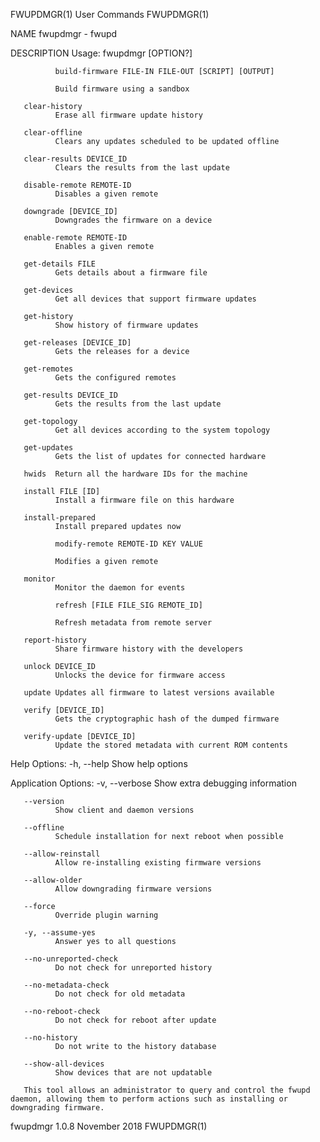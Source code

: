 FWUPDMGR(1)                                                                                     User Commands                                                                                     FWUPDMGR(1)



NAME
       fwupdmgr - fwupd

DESCRIPTION
   Usage:
              fwupdmgr [OPTION?]

              build-firmware FILE-IN FILE-OUT [SCRIPT] [OUTPUT]

              Build firmware using a sandbox

       clear-history
              Erase all firmware update history

       clear-offline
              Clears any updates scheduled to be updated offline

       clear-results DEVICE_ID
              Clears the results from the last update

       disable-remote REMOTE-ID
              Disables a given remote

       downgrade [DEVICE_ID]
              Downgrades the firmware on a device

       enable-remote REMOTE-ID
              Enables a given remote

       get-details FILE
              Gets details about a firmware file

       get-devices
              Get all devices that support firmware updates

       get-history
              Show history of firmware updates

       get-releases [DEVICE_ID]
              Gets the releases for a device

       get-remotes
              Gets the configured remotes

       get-results DEVICE_ID
              Gets the results from the last update

       get-topology
              Get all devices according to the system topology

       get-updates
              Gets the list of updates for connected hardware

       hwids  Return all the hardware IDs for the machine

       install FILE [ID]
              Install a firmware file on this hardware

       install-prepared
              Install prepared updates now

              modify-remote REMOTE-ID KEY VALUE

              Modifies a given remote

       monitor
              Monitor the daemon for events

              refresh [FILE FILE_SIG REMOTE_ID]

              Refresh metadata from remote server

       report-history
              Share firmware history with the developers

       unlock DEVICE_ID
              Unlocks the device for firmware access

       update Updates all firmware to latest versions available

       verify [DEVICE_ID]
              Gets the cryptographic hash of the dumped firmware

       verify-update [DEVICE_ID]
              Update the stored metadata with current ROM contents

   Help Options:
       -h, --help
              Show help options

   Application Options:
       -v, --verbose
              Show extra debugging information

       --version
              Show client and daemon versions

       --offline
              Schedule installation for next reboot when possible

       --allow-reinstall
              Allow re-installing existing firmware versions

       --allow-older
              Allow downgrading firmware versions

       --force
              Override plugin warning

       -y, --assume-yes
              Answer yes to all questions

       --no-unreported-check
              Do not check for unreported history

       --no-metadata-check
              Do not check for old metadata

       --no-reboot-check
              Do not check for reboot after update

       --no-history
              Do not write to the history database

       --show-all-devices
              Show devices that are not updatable

       This tool allows an administrator to query and control the fwupd daemon, allowing them to perform actions such as installing or downgrading firmware.



fwupdmgr 1.0.8                                                                                  November 2018                                                                                     FWUPDMGR(1)
